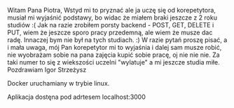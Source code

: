 Witam Pana Piotra,
Wstyd mi to pryznać ale ja uczę się od korepetytora, musiał mi wyjaśnić podstawy, bo widac że miałem braki jeszcze z 2 roku studiów :(
Jak na razie zrobiłem porsty backend - POST, GET, DELETE i PUT, wiem że jeszcze sporo pracy przedemną, ale wiem że musze dac radę. Innaczej bym nie był na tych studiach. :)
W razie pytań proszę pisać, a i mała uwaga, mój Pan korepetytor mi to wyjaśnia i dalej sam musze robić, nie wyobrażam sobie na pana zajęcia kupić sobie pracę, oj nie nie nie. Za taki numer to się z wiekszości uczelni "wylatuje" a mi jeszcze studia miłe.
Pozdrawiam
Igor Strzeżysz


Docker uruchamiany w trybie linux.


Aplikacja dostęna pod adrtesem localhost:3000